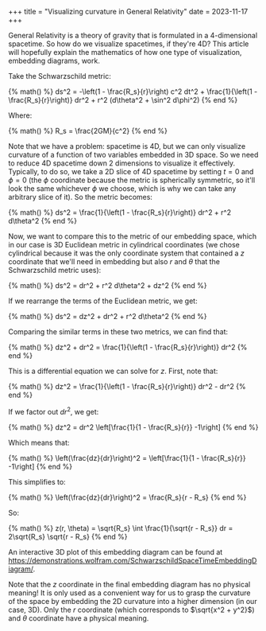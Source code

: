 +++
title = "Visualizing curvature in General Relativity"
date = 2023-11-17
+++

General Relativity is a theory of gravity that is formulated in a 4-dimensional spacetime. So how do we visualize spacetimes, if they're 4D? This article will hopefully explain the mathematics of how one type of visualization, embedding diagrams, work.

<!-- more -->

Take the Schwarzschild metric:

{% math() %}
ds^2 = -\left(1 - \frac{R_s}{r}\right) c^2 dt^2 + \frac{1}{\left(1 - \frac{R_s}{r}\right)} dr^2 + r^2 (d\theta^2 + \sin^2 d\phi^2)
{% end %}

Where:

{% math() %}
R_s = \frac{2GM}{c^2}
{% end %}

Note that we have a problem: spacetime is 4D, but we can only visualize curvature of a function of two variables embedded in 3D space. So we need to reduce 4D spacetime down 2 dimensions to visualize it effectively. Typically, to do so, we take a 2D slice of 4D spacetime by setting $t = 0$ and $\phi = 0$ (the $\phi$ coordinate because the metric is spherically symmetric, so it'll look the same whichever $\phi$ we choose, which is why we can take any arbitrary slice of it). So the metric becomes:

{% math() %}
ds^2 = \frac{1}{\left(1 - \frac{R_s}{r}\right)} dr^2 + r^2 d\theta^2
{% end %}

Now, we want to compare this to the metric of our embedding space, which in our case is 3D Euclidean metric in cylindrical coordinates (we chose cylindrical because it was the only coordinate system that contained a $z$ coordinate that we'll need in embedding but also $r$ and $\theta$ that the Schwarzschild metric uses):

{% math() %}
ds^2 = dr^2 + r^2 d\theta^2 + dz^2 
{% end %}

If we rearrange the terms of the Euclidean metric, we get:

{% math() %}
ds^2 = dz^2 + dr^2 + r^2 d\theta^2
{% end %}

Comparing the similar terms in these two metrics, we can find that:

{% math() %}
dz^2 + dr^2 = \frac{1}{\left(1 - \frac{R_s}{r}\right)} dr^2
{% end %}

This is a differential equation we can solve for $z$. First, note that:

{% math() %}
dz^2 = \frac{1}{\left(1 - \frac{R_s}{r}\right)} dr^2 - dr^2
{% end %}

If we factor out $dr^2$, we get:

{% math() %}
dz^2 = dr^2 \left[\frac{1}{1 - \frac{R_s}{r}} -1\right]
{% end %}

Which means that:

{% math() %}
\left(\frac{dz}{dr}\right)^2 = \left[\frac{1}{1 - \frac{R_s}{r}} -1\right]
{% end %}

This simplifies to:

{% math() %}
\left(\frac{dz}{dr}\right)^2 = \frac{R_s}{r - R_s}
{% end %}

So:

{% math() %}
z(r, \theta) = \sqrt{R_s} \int \frac{1}{\sqrt{r - R_s}} dr = 2\sqrt{R_s} \sqrt{r - R_s}
{% end %}

An interactive 3D plot of this embedding diagram can be found at <https://demonstrations.wolfram.com/SchwarzschildSpaceTimeEmbeddingDiagram/>.

Note that the $z$ coordinate in the final embedding diagram has no physical meaning! It is only used as a convenient way for us to grasp the curvature of the space by embedding the 2D curvature into a higher dimension (in our case, 3D). Only the $r$ coordinate (which corresponds to $\sqrt{x^2 + y^2}$) and $\theta$ coordinate have a physical meaning.
